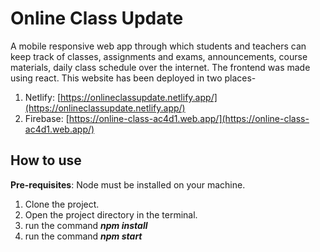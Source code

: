 # Online Class Update

A mobile responsive web app through which students and teachers can keep track of classes, assignments and exams, announcements, course materials, daily class schedule over the internet. The frontend was made using react. This website has been deployed in two places-

1. Netlify: [https://onlineclassupdate.netlify.app/](https://onlineclassupdate.netlify.app/)
2. Firebase: [https://online-class-ac4d1.web.app/](https://online-class-ac4d1.web.app/)

## How to use

<b>Pre-requisites</b>: Node must be installed on your machine.

1. Clone the project.
2. Open the project directory in the terminal.
3. run the command <b><i>npm install</i></b>
4. run the command <b><i>npm start</i></b>
